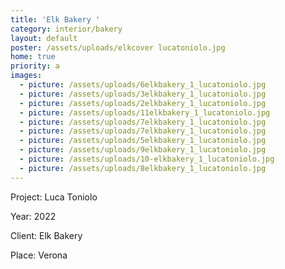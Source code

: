 ```yaml
---
title: 'Elk Bakery '
category: interior/bakery
layout: default
poster: /assets/uploads/elkcover lucatoniolo.jpg
home: true
priority: a
images:
  - picture: /assets/uploads/6elkbakery_1_lucatoniolo.jpg
  - picture: /assets/uploads/3elkbakery_1_lucatoniolo.jpg
  - picture: /assets/uploads/2elkbakery_1_lucatoniolo.jpg
  - picture: /assets/uploads/11elkbakery_1_lucatoniolo.jpg
  - picture: /assets/uploads/7elkbakery_1_lucatoniolo.jpg
  - picture: /assets/uploads/7elkbakery_1_lucatoniolo.jpg
  - picture: /assets/uploads/5elkbakery_1_lucatoniolo.jpg
  - picture: /assets/uploads/9elkbakery_1_lucatoniolo.jpg
  - picture: /assets/uploads/10-elkbakery_1_lucatoniolo.jpg
  - picture: /assets/uploads/8elkbakery_1_lucatoniolo.jpg
---
```

Project: Luca Toniolo

Year: 2022

Client: Elk Bakery

Place: Verona
